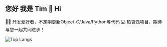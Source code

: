 ## 您好 我是 Tim 👋 Hi

👨‍💻 开发爱好者，不定期更新Object-C/Java/Python等代码
💻 热衷做项目，期待与您一起共同进步！
<!--
**tim00Developer/tim00Developer** is a ✨ _special_ ✨ repository because its `README.md` (this file) appears on your GitHub profile.

Here are some ideas to get you started:

- 🔭 I’m currently working on ...
- 🌱 I’m currently learning ...
- 👯 I’m looking to collaborate on ...
- 🤔 I’m looking for help with ...
- 💬 Ask me about ...
- 📫 How to reach me: ...
- 😄 Pronouns: ...
- ⚡ Fun fact: ...
-->

![Top Langs](https://github-readme-stats.vercel.app/api/top-langs/?username=tim00Developer&layout=compact&theme=tokyonight)
